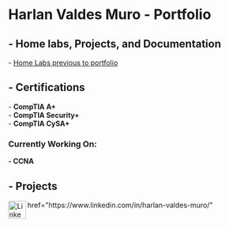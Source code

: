
<h1>Harlan Valdes Muro - Portfolio </h1>


<h2> - Home labs, Projects, and Documentation </h2>
- <a href="https://github.com/harlanvaldes/harlanvaldes/blob/main/Previous/Previous-Projects.png" target="_blank"> Home Labs previous to portfolio</a>
<h2> - Certifications </h2>
- <b>CompTIA A+</b> <br>
- <b>CompTIA Security+</b> <br>
- <b>CompTIA CySA+</b> <br>
<h3>Currently Working On:</h3>
<b>- CCNA</b>
<h2>- Projects</h2>
<a> href="https://www.linkedin.com/in/harlan-valdes-muro/" 
<img align="left" alt="LinkedIn" width="36px" src="https://content.linkedin.com/content/dam/me/business/en-us/amp/brand-site/v2/bg/LI-Bug.svg.original.svg"/>
</a>


<!-- <a href="#" onClick="MyWindow=window.open('http://www.google.com','MyWindow','width=600,height=300'); return false;">Test</a> -->
